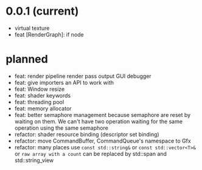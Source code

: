 # 0.0.1 (current)
* virtual texture
* feat [RenderGraph]: if node

# planned
* feat: render pipeline render pass output GUI debugger
* feat: give importers an API to work with
* feat: Window resize
* feat: shader keywords
* feat: threading pool
* feat: memory allocator
* feat: better semaphore management
    because semaphore are reset by waiting on them. We can't have two operation waiting for the same operation using the same semaphore
* refactor: shader resource binding (descriptor set binding)
* refactor: move CommandBuffer, CommandQueue's namespace to Gfx
* refactor: many places use `const std::string&` or `const std::vector<T>&` or `raw array with a count` can be replaced
by std::span and std::string_view

